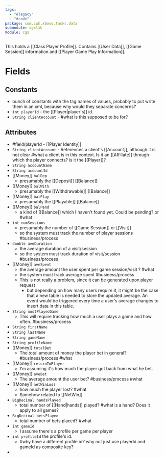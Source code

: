 ```yaml
---
tags:
  - "#legacy"
  - "#code"
package: com.cwh.xboss.tasks.data
submodule: cgslib
module: cgs
---
```

This holds a [[Class Player Profile]]. 
Contains [[User Data]], [[Game Session]] information and  [[Player Game Play Information]].

# Fields
## Constants
- bunch of constants with the tag names of values, probably to put write them in an xml, because why would they separate concerns?
- `int playerId` - the [[Player|player's]] id.
- `String clientAccount` - #what is this supposed to be for?
## Attributes
- #field/playerId  - [[Player Identity]]  
- `String clientAccount` - References a client's [[Account]], although it is not clear #what a client is in this context. Is it an [[Affiliate]] through which the player connects? is it the [[Player]]? 
- `String accountName`
- `String accountId`
- [[Money]] `balDep`
	- presumably the [[Deposit]] [[Balance]]
- [[Money]] `balWith` 
	- presumably the [[Withdrawable]] [[Balance]]
- [[Money]] `balPlay`
	- presumably the [[Playable]] [[Balance]]
- [[Money]] `balPend`
	- a kind of [[Balance]] which I haven't found yet. Could be pending? or #what 
- `int numSessions` 
	- presumably the number of [[Game Session]] or [[Visit]]
	- so the system must track the number of player sessions #business/process 
- `double aveDuration`
	- the average duration of a visit/session
	- so the system must track duration of visit/session #business/process 
- [[Money]] `aveSpent` 
	- the average amount the user spent per game session/visit ? #what 
	- the system must track average spent #business/process 
	- This is not really a problem, since it can be generated upon player request
		- but depending on how many users require it, it might be the case that a new table is needed to store the updated average. An event would be triggered every time a user's average changes to insert data in this table.
- `String mostPlayedGame`
	- This will require tracking how much a user plays a game and how often. #business/process 
- `String firstName` 
- `String lastName`
- `String gameName`
- `String profileName`
- [[Money]] `totalBet`
	- The total amount of money the player bet in general? #business/process  #what 
- [[Money]] `returnToPlayer`
	- I'm assuming it's how much the player got back from what he bet. 
- [[Money]] `aveBet`
	- The average amount the user bet? #business/process #what 
- [[Money]] `netWinLoss` 
	- how much the player lost? #what 
	- Somehow related to [[NetWin]]
- `BigDecimal handsPlayed` 
	- total number of [[Hand|hands]] played? #what is a hand? Does it apply to all games?
- `BigDecimal betsPlayed`
	- total number of bets placed? #what 
- `int gameId`
	- I assume there's a profile per game per player
- `int profileId` the profile's id. 
	- #why have a different profile id? why not just use playerId and gameId as composite key?
- 